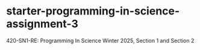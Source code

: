 # starter-programming-in-science-assignment-3
420-SN1-RE: Programming In Science Winter 2025, Section 1 and Section 2
